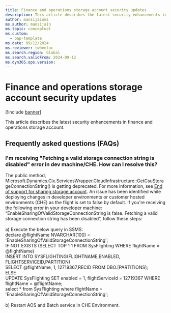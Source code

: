 ```yaml
---
title: Finance and operations storage account security updates
description: This article describes the latest security enhancements in finance and operations storage account. 
author: mansijainms
ms.author: mansijain 
ms.topic: conceptual
ms.custom: 
  - bap-template
ms.date: 09/12/2024
ms.reviewer: twheeloc
ms.search.region: Global
ms.search.validFrom: 2024-09-12
ms.dyn365.ops.version: 
---
```


# Finance and operations storage account security updates

[!include [banner](../../../finance/includes/banner.md)]

This article describes the latest security enhancements in finance and operations storage account. 

## Frequently asked questions (FAQs)

### I'm receiving  "Fetching a valid storage connection string is disabled" error in dev machine/CHE. How can I resolve this?
The public method, Microsoft.Dynamics.Clx.ServicesWrapper.CloudInfrastructure::GetCsuStorageConnectionString() is getting deprecated. For more information, see [End of support for sharing storage account](/fin-ops/get-started/removed-deprecated-features-platform-updates.md#end-of-support-for-sharing-storage-account-connection-strings-via-public-api-getcsustorageconnectionstring). An issue has been identified while deploying changes in developer environments or customer hosted environments (CHE) as the flight is set to false by default. If you're receiving the following error in your developer machine: <br> “EnableSharingOfValidStorageConnectionString is false. Fetching a valid storage connection string has been disabled”, follow these steps: <br><br>
a) Execute the below query in SSMS: <br>
declare @flightName NVARCHAR(100) = 'EnableSharingOfValidStorageConnectionString'; <br>
IF NOT EXISTS (SELECT TOP 1 1 FROM SysFlighting WHERE flightName = @flightName) <br>
INSERT INTO SYSFLIGHTING(FLIGHTNAME,ENABLED, FLIGHTSERVICEID,PARTITION) <br>
SELECT @flightName, 1, 12719367,RECID FROM DBO.[PARTITIONS]; <br>
ELSE <br>
UPDATE SysFlighting SET enabled = 1, flightServiceId = 12719367 WHERE flightName = @flightName; <br>
select * from SysFlighting where flightName = 'EnableSharingOfValidStorageConnectionString';<br><br>
b) Restart AOS and Batch service in CHE Environment.
